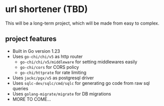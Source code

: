 # url shortener (TBD)

This will be a long-term project, which will be made from easy to complex.

## project features
- Built in Go version 1.23
- Uses `go-chi/chi/v5` as http router
  - `go-chi/chi/v5/middleware` for setting middlewares easily
  - `go-chi/cors` for CORS policy
  - `go-chi/httprate` for rate limiting
- Uses `jackc/pgx/v5` as postgresql driver
- Uses `sqlc-dev/sqlc/cmd/sqlc` for generating go code from raw sql queries
- Uses `golang-migrate/migrate` for DB migrations
- MORE TO COME...